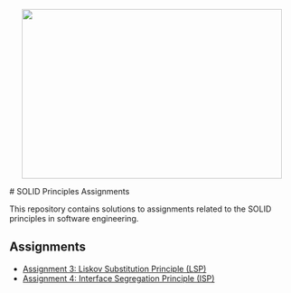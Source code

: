 <p align="center">
  <img width="460" height="300" src="https://miro.medium.com/v2/resize:fit:720/format:webp/1*tsThg7xE6FoiJxgv5M-OFQ.gif">
</p>
# SOLID Principles Assignments

This repository contains solutions to assignments related to the SOLID principles in software engineering.

## Assignments

- [Assignment 3: Liskov Substitution Principle (LSP)](LSP)
- [Assignment 4: Interface Segregation Principle (ISP)](ISP)